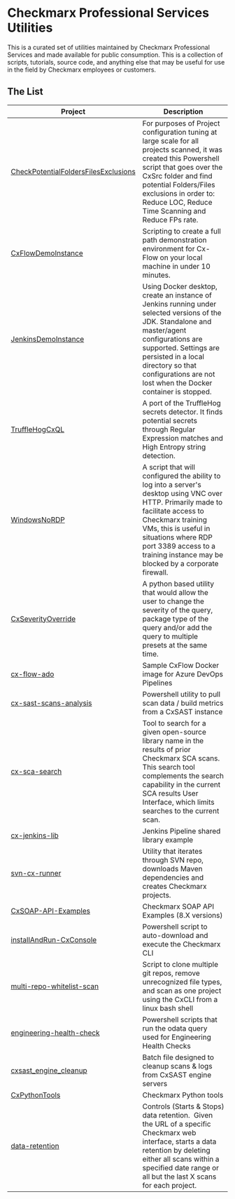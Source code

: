 # Checkmarx Professional Services Utilities

This is a curated set of utilities maintained by Checkmarx Professional Services and made available for public consumption.  This is a collection of scripts, tutorials, source code, and anything else that may be useful for use in the field by Checkmarx employees or customers.

## The List

Project | Description
--------|------------
[CheckPotentialFoldersFilesExclusions](CheckPotentialFoldersFilesExclusions) | For purposes of Project configuration tuning at large scale for all projects scanned, it was created this Powershell script that goes over the CxSrc folder and find potential Folders/Files exclusions in order to: Reduce LOC, Reduce Time Scanning and Reduce FPs rate.
[CxFlowDemoInstance](CxFlowDemoInstance) | Scripting to create a full path demonstration environment for Cx-Flow on your local machine in under 10 minutes.
[JenkinsDemoInstance](JenkinsDemoInstance) | Using Docker desktop, create an instance of Jenkins running under selected versions of the JDK.  Standalone and master/agent configurations are supported.  Settings are persisted in a local directory so that configurations are not lost when the Docker container is stopped.
[TruffleHogCxQL](TruffleHogCxQL) | A port of the TruffleHog secrets detector.  It finds potential secrets through Regular Expression matches and High Entropy string detection.
[WindowsNoRDP](WindowsNoRDP) | A script that will configured the ability to log into a server's desktop using VNC over HTTP.  Primarily made to facilitate access to Checkmarx training VMs, this is useful in situations where RDP port 3389 access to a training instance may be blocked by a corporate firewall.
[CxSeverityOverride](CxSeverityOverride) | A python based utility that would allow the user to change the severity of the query, package type of the query and/or add the query to multiple presets at the same time.
[cx-flow-ado](cx-flow-ado) | Sample CxFlow Docker image for Azure DevOps Pipelines
[cx-sast-scans-analysis](cx-sast-scans-analysis) | Powershell utility to pull scan data / build metrics from a CxSAST instance
[cx-sca-search](cx-sca-search) | Tool to search for a given open-source library name in the results of prior Checkmarx SCA scans. This search tool complements the search capability in the current SCA results User Interface, which limits searches to the current scan.
[cx-jenkins-lib](cx-jenkins-lib) | Jenkins Pipeline shared library example
[svn-cx-runner](svn-cx-runner) | Utility that iterates through SVN repo, downloads Maven dependencies and creates Checkmarx projects.
[CxSOAP-API-Examples](CxSOAP-API-Examples) | Checkmarx SOAP API Examples (8.X versions)
[installAndRun-CxConsole](installAndRun-CxConsole) | Powershell script to auto-download and execute the Checkmarx CLI
[multi-repo-whitelist-scan](multi-repo-whitelist-scan) | Script to clone multiple git repos, remove unrecognized file types, and scan as one project using the CxCLI from a linux bash shell
[engineering-health-check](engineering-health-check) | Powershell scripts that run the odata query used for Engineering Health Checks
[cxsast_engine_cleanup](cxsast_engine_cleanup) | Batch file designed to cleanup scans & logs from CxSAST engine servers 
[CxPythonTools](CxPythonTools) | Checkmarx Python tools 
[data-retention](data-retention) | Controls (Starts & Stops) data retention.  Given the URL of a specific Checkmarx web interface, starts a data retention by deleting either all scans within a specified date range or all but the last X scans for each project.
